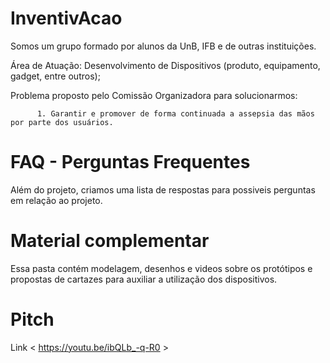 # InventivAcao

Somos um grupo formado por alunos da UnB, IFB e de outras instituições.

Área de Atuação: Desenvolvimento de Dispositivos (produto, equipamento, gadget, entre outros);

Problema proposto pelo Comissão Organizadora para solucionarmos:
          
          1. Garantir e promover de forma continuada a assepsia das mãos por parte dos usuários.
          
# FAQ - Perguntas Frequentes

Além do projeto, criamos uma lista de respostas para possiveis perguntas em relação ao projeto. 

# Material complementar 

Essa pasta contém modelagem, desenhos e videos sobre os protótipos e propostas de cartazes para auxiliar a utilização dos dispositivos. 

# Pitch 

Link < https://youtu.be/ibQLb_-q-R0 > 
